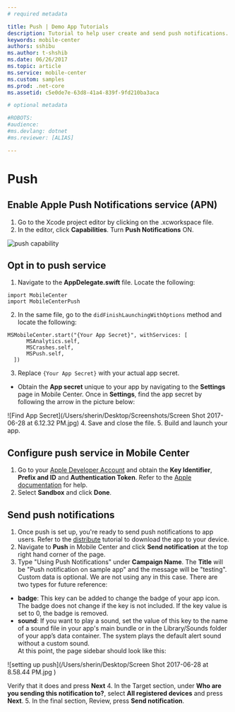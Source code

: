 ```yaml
---
# required metadata

title: Push | Demo App Tutorials
description: Tutorial to help user create and send push notifications.
keywords: mobile-center
authors: sshibu
ms.author: t-shshib
ms.date: 06/26/2017
ms.topic: article
ms.service: mobile-center
ms.custom: samples
ms.prod: .net-core
ms.assetid: c5e0de7e-63d8-41a4-839f-9fd210ba3aca

# optional metadata

#ROBOTS:
#audience:
#ms.devlang: dotnet
#ms.reviewer: [ALIAS]

---
```



# Push
## Enable Apple Push Notifications service (APN)
1. Go to the Xcode project editor by clicking on the .xcworkspace file.
2. In the editor, click **Capabilities**. Turn **Push Notifications** ON.

![push capability](/Users/sherin/Downloads/ios-enable-push-capability.png
)

## Opt in to push service
1. Navigate to the **AppDelegate.swift** file. Locate the following:
```
import MobileCenter
import MobileCenterPush
```
2. In the same file, go to the `didFinishLaunchingWithOptions` method and locate the following:
```
MSMobileCenter.start("{Your App Secret}", withServices: [
      MSAnalytics.self,
      MSCrashes.self,
      MSPush.self,
  ])
```
3. Replace `{Your App Secret}` with your actual app secret.
  - Obtain the **App secret** unique to your app by navigating to the **Settings** page in Mobile Center. Once in **Settings**, find the app secret by following the arrow in the picture below:

  ![Find App Secret](/Users/sherin/Desktop/Screenshots/Screen Shot 2017-06-28 at 6.12.32 PM.jpg)
4. Save and close the file.
5. Build and launch your app.

## Configure push service in Mobile Center
1. Go to your [Apple Developer Account](https://developer.apple.com/account/) and obtain the **Key Identifier**, **Prefix and ID** and **Authentication Token**. Refer to the [Apple documentation](http://help.apple.com/xcode/mac/current/#/dev11b059073) for help.
2. Select **Sandbox** and click **Done**.

## Send push notifications
1. Once push is set up, you're ready to send push notifications to app users. Refer to the [distribute]() tutorial to download the app to your device.
2. Navigate to **Push** in Mobile Center and click **Send notification** at the top right hand corner of the page.
3. Type "Using Push Notifications" under **Campaign Name**. The **Title** will be "Push notification on sample app" and the message will be "testing". Custom data is optional. We are not using any in this case. There are two types for future reference:
  - **badge**: This key can be added to change the badge of your app icon. The badge does not change if the key is not included. If the key value is set to 0, the badge is removed.
  - **sound**: If you want to play a sound, set the value of this key to the name of a sound file in your app's main bundle or in the Library/Sounds folder of your app’s data container. The system plays the default alert sound without a custom sound.  
At this point, the page sidebar should look like this:

![setting up push](/Users/sherin/Desktop/Screen Shot 2017-06-28 at 8.58.44 PM.jpg
)

 Verify that it does and press **Next**
4. In the Target section, under **Who are you sending this notification to?**, select **All registered devices** and press **Next**.
5. In the final section, Review, press **Send notification**.
